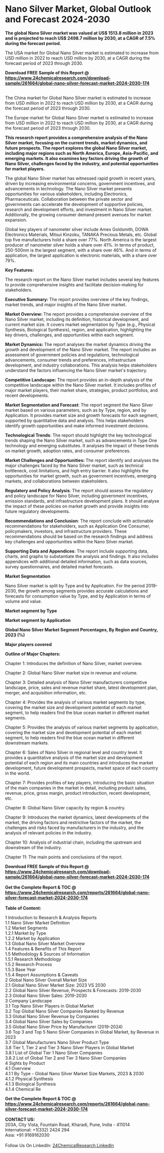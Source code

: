 <h1>Nano Silver Market, Global Outlook and Forecast 2024-2030</h1><p><strong>The global Nano Silver market was valued at US$ 1513.8 million in 2023 and is projected to reach US$ 2498.7 million by 2030, at a CAGR of 7.5% during the forecast period.</strong></p><p>
</p><p>The USA market for Global Nano Silver market is estimated to increase from USD million in 2022 to reach USD million by 2030, at a CAGR during the forecast period of 2023 through 2030.</p><div><b>Download FREE Sample of this Report @ 
            <a href="https://www.24chemicalresearch.com/download-sample/261664/global-nano-silver-forecast-market-2024-2030-174">
            https://www.24chemicalresearch.com/download-sample/261664/global-nano-silver-forecast-market-2024-2030-174</a></b></div><br><p>
</p><p>The China market for Global Nano Silver market is estimated to increase from USD million in 2022 to reach USD million by 2030, at a CAGR during the forecast period of 2023 through 2030.</p><p>
</p><p>The Europe market for Global Nano Silver market is estimated to increase from USD million in 2022 to reach USD million by 2030, at a CAGR during the forecast period of 2023 through 2030.</p><p>
</p><p><strong>This research report provides a comprehensive analysis of the Nano Silver market, focusing on the current trends, market dynamics, and future prospects. The report explores the global Nano Silver market, including major regions such as North America, Europe, Asia-Pacific, and emerging markets. It also examines key factors driving the growth of Nano Silver, challenges faced by the industry, and potential opportunities for market players.</strong></p><p>
The global Nano Silver market has witnessed rapid growth in recent years, driven by increasing environmental concerns, government incentives, and advancements in technology. The Nano Silver market presents opportunities for various stakeholders, including Electronics, Pharmaceuticals. Collaboration between the private sector and governments can accelerate the development of supportive policies, research and development efforts, and investment in Nano Silver market. Additionally, the growing consumer demand present avenues for market expansion.</p><p>
Global key players of nanometer silver include Ames Goldsmith, DOWA Electronics Materials, Mitsui Kinzoku, TANAKA Precious Metals, etc. Global top five manufacturers hold a share over 77%. North America is the largest producer of nanometer silver holds a share over 41%. In terms of product, 250-500nm is the largest segment, with a share over 46%. And in terms of application, the largest application is electronic materials, with a share over 79%.</p><p>
<strong>Key Features:</strong></p><p>
The research report on the Nano Silver market includes several key features to provide comprehensive insights and facilitate decision-making for stakeholders.</p><p>
<strong>Executive Summary: </strong>The report provides overview of the key findings, market trends, and major insights of the Nano Silver market.</p><p>
<strong>Market Overview: </strong>The report provides a comprehensive overview of the Nano Silver market, including its definition, historical development, and current market size. It covers market segmentation by Type (e.g., Physical Synthesis, Biological Synthesis), region, and application, highlighting the key drivers, challenges, and opportunities within each segment.</p><p>
<strong>Market Dynamics: </strong>The report analyses the market dynamics driving the growth and development of the Nano Silver market. The report includes an assessment of government policies and regulations, technological advancements, consumer trends and preferences, infrastructure development, and industry collaborations. This analysis helps stakeholders understand the factors influencing the Nano Silver market's trajectory.</p><p>
<strong>Competitive Landscape:</strong> The report provides an in-depth analysis of the competitive landscape within the Nano Silver market. It includes profiles of major market players, their market share, strategies, product portfolios, and recent developments.</p><p>
<strong>Market Segmentation and Forecast</strong>: The report segment the Nano Silver market based on various parameters, such as by Type, region, and by Application. It provides market size and growth forecasts for each segment, supported by quantitative data and analysis. This helps stakeholders identify growth opportunities and make informed investment decisions.</p><p>
<strong>Technological Trends</strong>: The report should highlight the key technological trends shaping the Nano Silver market, such as advancements in Type One technology and emerging substitutes. It analyses the impact of these trends on market growth, adoption rates, and consumer preferences.</p><p>
<strong>Market Challenges and Opportunities: </strong>The report identify and analyses the major challenges faced by the Nano Silver market, such as technical bottleneck, cost limitations, and high entry barrier. It also highlights the opportunities for market growth, such as government incentives, emerging markets, and collaborations between stakeholders.</p><p>
<strong>Regulatory and Policy Analysis</strong>: The report should assess the regulatory and policy landscape for Nano Silver, including government incentives, emission standards, and infrastructure development plans. It should analyse the impact of these policies on market growth and provide insights into future regulatory developments.</p><p>
<strong>Recommendations and Conclusion</strong>: The report conclude with actionable recommendations for stakeholders, such as Application One Consumer, policymakers, investors, and infrastructure providers. These recommendations should be based on the research findings and address key challenges and opportunities within the Nano Silver market.</p><p>
<strong>Supporting Data and Appendices</strong>: The report include supporting data, charts, and graphs to substantiate the analysis and findings. It also includes appendices with additional detailed information, such as data sources, survey questionnaires, and detailed market forecasts.</p><p>
<strong>Market Segmentation</strong></p><p>
Nano Silver market is split by Type and by Application. For the period 2019-2030, the growth among segments provides accurate calculations and forecasts for consumption value by Type, and by Application in terms of volume and value.</p><p>
<strong>Market segment by Type</strong></p><p>
</p><p>
</p><p><strong>Market segment by Application</strong></p><p>
</p><p>
</p><p><strong>Global Nano Silver Market Segment Percentages, By Region and Country, 2023 (%)</strong></p><p>
</p><p>
</p><p><strong>Major players covered</strong></p><p>
</p><p>
</p><p><strong>Outline of Major Chapters:</strong></p><p>
Chapter 1: Introduces the definition of Nano Silver, market overview.</p><p>
Chapter 2: Global Nano Silver market size in revenue and volume.</p><p>
Chapter 3: Detailed analysis of Nano Silver manufacturers competitive landscape, price, sales and revenue market share, latest development plan, merger, and acquisition information, etc.</p><p>
Chapter 4: Provides the analysis of various market segments by type, covering the market size and development potential of each market segment, to help readers find the blue ocean market in different market segments.</p><p>
Chapter 5: Provides the analysis of various market segments by application, covering the market size and development potential of each market segment, to help readers find the blue ocean market in different downstream markets.</p><p>
Chapter 6: Sales of Nano Silver in regional level and country level. It provides a quantitative analysis of the market size and development potential of each region and its main countries and introduces the market development, future development prospects, market space of each country in the world.</p><p>
Chapter 7: Provides profiles of key players, introducing the basic situation of the main companies in the market in detail, including product sales, revenue, price, gross margin, product introduction, recent development, etc.</p><p>
Chapter 8: Global Nano Silver capacity by region &amp; country.</p><p>
Chapter 9: Introduces the market dynamics, latest developments of the market, the driving factors and restrictive factors of the market, the challenges and risks faced by manufacturers in the industry, and the analysis of relevant policies in the industry.</p><p>
Chapter 10: Analysis of industrial chain, including the upstream and downstream of the industry.</p><p>
Chapter 11: The main points and conclusions of the report.</p><div><b>Download FREE Sample of this Report @ 
            <a href="https://www.24chemicalresearch.com/download-sample/261664/global-nano-silver-forecast-market-2024-2030-174">
            https://www.24chemicalresearch.com/download-sample/261664/global-nano-silver-forecast-market-2024-2030-174</a></b></div><br><div><b>Get the Complete Report & TOC @ 
            <a href="https://www.24chemicalresearch.com/reports/261664/global-nano-silver-forecast-market-2024-2030-174">
            https://www.24chemicalresearch.com/reports/261664/global-nano-silver-forecast-market-2024-2030-174</a></b></div><br>
            <b>Table of Content:</b><p>1 Introduction to Research & Analysis Reports<br />
    1.1 Nano Silver Market Definition<br />
    1.2 Market Segments<br />
        1.2.1 Market by Type<br />
        1.2.2 Market by Application<br />
    1.3 Global Nano Silver Market Overview<br />
    1.4 Features & Benefits of This Report<br />
    1.5 Methodology & Sources of Information<br />
        1.5.1 Research Methodology<br />
        1.5.2 Research Process<br />
        1.5.3 Base Year<br />
        1.5.4 Report Assumptions & Caveats<br />
2 Global Nano Silver Overall Market Size<br />
    2.1 Global Nano Silver Market Size: 2023 VS 2030<br />
    2.2 Global Nano Silver Revenue, Prospects & Forecasts: 2019-2030<br />
    2.3 Global Nano Silver Sales: 2019-2030<br />
3 Company Landscape<br />
    3.1 Top Nano Silver Players in Global Market<br />
    3.2 Top Global Nano Silver Companies Ranked by Revenue<br />
    3.3 Global Nano Silver Revenue by Companies<br />
    3.4 Global Nano Silver Sales by Companies<br />
    3.5 Global Nano Silver Price by Manufacturer (2019-2024)<br />
    3.6 Top 3 and Top 5 Nano Silver Companies in Global Market, by Revenue in 2023<br />
    3.7 Global Manufacturers Nano Silver Product Type<br />
    3.8 Tier 1, Tier 2 and Tier 3 Nano Silver Players in Global Market<br />
        3.8.1 List of Global Tier 1 Nano Silver Companies<br />
        3.8.2 List of Global Tier 2 and Tier 3 Nano Silver Companies<br />
4 Sights by Product<br />
    4.1 Overview<br />
        4.1.1 By Type - Global Nano Silver Market Size Markets, 2023 & 2030<br />
        4.1.2 Physical Synthesis<br />
        4.1.3 Biological Synthesis<br />
        4.1.4 Chemical Re</p><div><b>Get the Complete Report & TOC @ 
            <a href="https://www.24chemicalresearch.com/reports/261664/global-nano-silver-forecast-market-2024-2030-174">
            https://www.24chemicalresearch.com/reports/261664/global-nano-silver-forecast-market-2024-2030-174</a></b></div><br><b>CONTACT US:</b><br>
            203A, City Vista, Fountain Road, Kharadi, Pune, India - 411014<br>
            International: +1(332) 2424 294<br>
            Asia: +91 9169162030 <br><br>
            Follow Us On LinkedIn: <a href="https://www.linkedin.com/company/24chemicalresearch/">24ChemicalResearch LinkedIn</a>